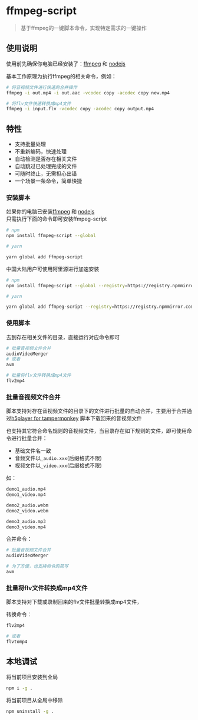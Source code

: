 # ffmpeg-script

> 基于ffmpeg的一键脚本命令，实现特定需求的一键操作

## 使用说明

使用前先确保你电脑已经安装了：[ffmpeg](http://ffmpeg.org/) 和 [nodejs](https://nodejs.org/)  

基本工作原理为执行ffmpeg的相关命令，例如：

```sh
# 将音视频文件进行快速的合并操作
ffmpeg -i out.mp4 -i out.aac -vcodec copy -acodec copy new.mp4

# 将flv文件快速转换成mp4文件
ffmpeg -i input.flv -vcodec copy -acodec copy output.mp4
```

## 特性

- 支持批量处理
- 不重新编码，快速处理
- 自动检测是否存在相关文件
- 自动跳过已处理完成的文件
- 可随时终止，无需担心出错
- 一个场景一条命令，简单快捷

### 安装脚本

如果你的电脑已安装[ffmpeg](http://ffmpeg.org/) 和 [nodejs](https://nodejs.org/)  
只需执行下面的命令即可安装ffmpeg-script  

```sh
# npm
npm install ffmpeg-script --global

# yarn

yarn global add ffmpeg-script
```

中国大陆用户可使用阿里源进行加速安装

```sh
# npm
npm install ffmpeg-script --global --registry=https://registry.npmmirror.com

# yarn

yarn global add ffmpeg-script --registry=https://registry.npmmirror.com
```

### 使用脚本

去到存在相关文件的目录，直接运行对应命令即可

```sh
# 批量音视频文件合并
audioVideoMerger
# 或者
avm

# 批量将flv文件转换成mp4文件
flv2mp4
```

### 批量音视频文件合并

脚本支持对存在音视频文件的目录下的文件进行批量的自动合并，主要用于合并通过[h5player for tampermonkey](https://github.com/xxxily/h5player) 脚本下载回来的音视频文件  

也支持其它符合命名规则的音视频文件，当目录存在如下规则的文件，即可使用命令进行批量合并：

- 基础文件名一致
- 音频文件以`_audio.xxx`(后缀格式不限)
- 视频文件以`_video.xxx`(后缀格式不限)

如：

```txt
demo1_audio.mp4
demo1_video.mp4

demo2_audio.webm
demo2_video.webm

demo3_audio.mp3
demo3_video.mp4
```

合并命令：

```sh
# 批量音视频文件合并
audioVideoMerger

# 为了方便，也支持命令的简写
avm
```

### 批量将flv文件转换成mp4文件

脚本支持对下载或录制回来的flv文件批量转换成mp4文件，

转换命令：

```sh
flv2mp4

# 或者
flvtomp4
```

## 本地调试

将当前项目安装到全局

```sh
npm i -g .
```

将当前项目从全局中移除

```sh
npm uninstall -g .
```
